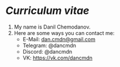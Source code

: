 # _Curriculum vitae_
1. My name is Danil Chemodanov.
2. Here are some ways you can contact me:
    * E-Mail: dan.cmdn@gmail.com
    * Telegram: @dancmdn
    * Discord: @dancmdn
    * VK: https://vk.com/dancmdn
